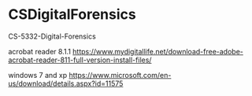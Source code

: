 # CSDigitalForensics

CS-5332-Digital-Forensics

acrobat reader 8.1.1
https://www.mydigitallife.net/download-free-adobe-acrobat-reader-811-full-version-install-files/


windows 7 and xp
https://www.microsoft.com/en-us/download/details.aspx?id=11575

